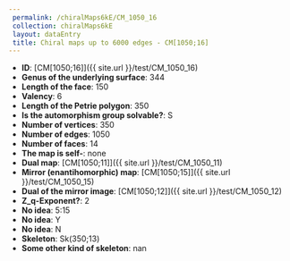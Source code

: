 ```yaml
--- 
 permalink: /chiralMaps6kE/CM_1050_16 
 collection: chiralMaps6kE
 layout: dataEntry
 title: Chiral maps up to 6000 edges - CM[1050;16]
---
```


- **ID**: [CM[1050;16]]({{ site.url }}/test/CM_1050_16)
- **Genus of the underlying surface**: 344
- **Length of the face**: 150
- **Valency**: 6
- **Length of the Petrie polygon**: 350
- **Is the automorphism group solvable?**: S
- **Number of vertices**: 350
- **Number of edges**: 1050
- **Number of faces**: 14
- **The map is self-**: none
- **Dual map**: [CM[1050;11]]({{ site.url }}/test/CM_1050_11)
- **Mirror (enantihomorphic) map**: [CM[1050;15]]({{ site.url }}/test/CM_1050_15)
- **Dual of the mirror image**: [CM[1050;12]]({{ site.url }}/test/CM_1050_12)
- **Z_q-Exponent?**: 2
- **No idea**:  5:15
- **No idea**: Y
- **No idea**: N
- **Skeleton**: Sk(350;13)
- **Some other kind of skeleton**: nan
